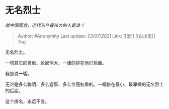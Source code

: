 # 无名烈士
*就中国而言，近代到今最伟大的人是谁？*

> Author: #Anonymity
> Last update: *23/07/2021* 
> Link: [[爱]] [[白求恩]] 
> Tag:    

无名烈士。

一切其它的贡献，论起伟大，一律的排在他们后面。

我是说**一切**。

无论是多么聪明、多么睿智、多么位高权重的。一概排在最小、最卑微的无名烈士的后面。

这个排名，永远不变。
